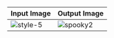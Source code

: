 | Input Image  | Output Image |
| ------------- | ------------- |
| ![style-5](https://user-images.githubusercontent.com/67019423/120072769-0fb2ff00-c0b3-11eb-8015-ff7016879b5c.png) | ![spooky2](https://user-images.githubusercontent.com/67019423/120072785-1b9ec100-c0b3-11eb-986e-57f1b4bcdb20.PNG) |
